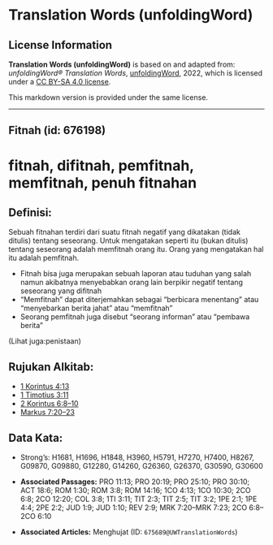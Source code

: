 # Translation Words (unfoldingWord)

## License Information

**Translation Words (unfoldingWord)** is based on and adapted from: _unfoldingWord® Translation Words_, [unfoldingWord](https://unfoldingword.org/utw), 2022, which is licensed under a [CC BY-SA 4.0 license](https://creativecommons.org/licenses/by-sa/4.0/legalcode.en).

This markdown version is provided under the same license.



--------------------------------

## Fitnah (id: 676198)

fitnah, difitnah, pemfitnah, memfitnah, penuh fitnahan
======================================================

Definisi:
---------

Sebuah fitnahan terdiri dari suatu fitnah negatif yang dikatakan (tidak ditulis) tentang seseorang. Untuk mengatakan seperti itu (bukan ditulis) tentang seseorang adalah memfitnah orang itu. Orang yang mengatakan hal itu adalah pemfitnah.

* Fitnah bisa juga merupakan sebuah laporan atau tuduhan yang salah namun akibatnya menyebabkan orang lain berpikir negatif tentang seseorang yang difitnah
* “Memfitnah” dapat diterjemahkan sebagai “berbicara menentang” atau “menyebarkan berita jahat” atau “memfitnah”
* Seorang pemfitnah juga disebut “seorang informan” atau “pembawa berita”

(Lihat juga:penistaan)

Rujukan Alkitab:
----------------

* [1 Korintus 4:13](https://ref.ly/1Cor0:0)
* [1 Timotius 3:11](https://ref.ly/1Tim0:0)
* [2 Korintus 6:8–10](https://ref.ly/2Cor0:0)
* [Markus 7:20–23](https://ref.ly/Mark7:20-Mark7:23)

Data Kata:
----------

* Strong’s: H1681, H1696, H1848, H3960, H5791, H7270, H7400, H8267, G09870, G09880, G12280, G14260, G26360, G26370, G30590, G30600

* **Associated Passages:** PRO 11:13; PRO 20:19; PRO 25:10; PRO 30:10; ACT 18:6; ROM 1:30; ROM 3:8; ROM 14:16; 1CO 4:13; 1CO 10:30; 2CO 6:8; 2CO 12:20; COL 3:8; 1TI 3:11; TIT 2:3; TIT 2:5; TIT 3:2; 1PE 2:1; 1PE 4:4; 2PE 2:2; JUD 1:9; JUD 1:10; REV 2:9; MRK 7:20–MRK 7:23; 2CO 6:8–2CO 6:10
* **Associated Articles:** Menghujat (ID: `675689@UWTranslationWords`)

